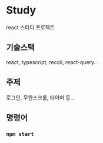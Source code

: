 # Study

react 스터디 프로젝트

## 기술스택

react, typescript, recoil, react-query.. 

## 주제

로그인, 무한스크롤, 타이머 등... 

## 명령어

### `npm start`
